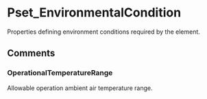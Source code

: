 # Pset_EnvironmentalCondition

Properties defining environment conditions required by the element.
<!-- end of short definition -->

## Comments

### OperationalTemperatureRange

Allowable operation ambient air temperature range.

